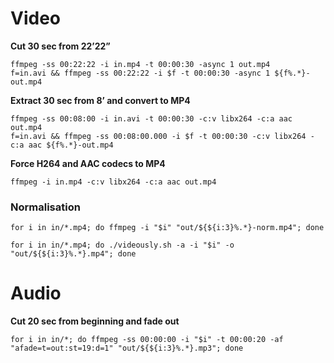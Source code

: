 # Video

**Cut 30 sec from 22’22”**
```
ffmpeg -ss 00:22:22 -i in.mp4 -t 00:00:30 -async 1 out.mp4
f=in.avi && ffmpeg -ss 00:22:22 -i $f -t 00:00:30 -async 1 ${f%.*}-out.mp4
```

**Extract 30 sec from 8’ and convert to MP4**
```
ffmpeg -ss 00:08:00 -i in.avi -t 00:00:30 -c:v libx264 -c:a aac out.mp4
f=in.avi && ffmpeg -ss 00:08:00.000 -i $f -t 00:00:30 -c:v libx264 -c:a aac ${f%.*}-out.mp4
```

**Force H264 and AAC codecs to MP4**
```
ffmpeg -i in.mp4 -c:v libx264 -c:a aac out.mp4
```

### Normalisation

```
for i in in/*.mp4; do ffmpeg -i "$i" "out/${${i:3}%.*}-norm.mp4"; done
```
```
for i in in/*.mp4; do ./videously.sh -a -i "$i" -o "out/${${i:3}%.*}.mp4"; done
```

# Audio

**Cut 20 sec from beginning and fade out**
```
for i in in/*; do ffmpeg -ss 00:00:00 -i "$i" -t 00:00:20 -af "afade=t=out:st=19:d=1" "out/${${i:3}%.*}.mp3"; done
```